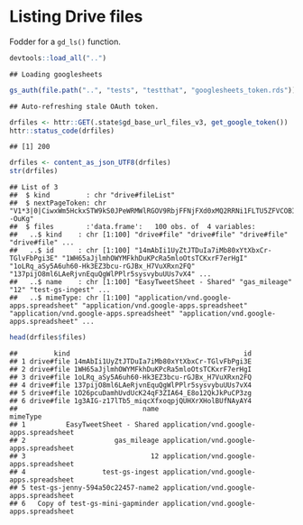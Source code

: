 Listing Drive files
================

Fodder for a `gd_ls()` function.

``` r
devtools::load_all("..")
```

    ## Loading googlesheets

``` r
gs_auth(file.path("..", "tests", "testthat", "googlesheets_token.rds"))
```

    ## Auto-refreshing stale OAuth token.

``` r
drfiles <- httr::GET(.state$gd_base_url_files_v3, get_google_token())
httr::status_code(drfiles)
```

    ## [1] 200

``` r
drfiles <- content_as_json_UTF8(drfiles)
str(drfiles)
```

    ## List of 3
    ##  $ kind         : chr "drive#fileList"
    ##  $ nextPageToken: chr "V1*3|0|CiwxWm5HckxSTW9kS0JPeWRMWlRGOV9RbjFFNjFXd0xMQ2RRNi1FLTU5ZFVCOBIHEKzE--OuKg"
    ##  $ files        :'data.frame':   100 obs. of  4 variables:
    ##   ..$ kind    : chr [1:100] "drive#file" "drive#file" "drive#file" "drive#file" ...
    ##   ..$ id      : chr [1:100] "14mAbIi1UyZtJTDuIa7iMb80xYtXbxCr-TGlvFbPgi3E" "1WH65aJjlmhOWYMFkhDuKPcRa5mloOtsTCKxrF7erHgI" "1oLRq_aSy5A6uh60-Hk3EZ3bcu-rGJBx_H7VuXRxn2FQ" "137pijO8ml6LAeRjvnEquQgWlPPlr5sysvybuUUs7vX4" ...
    ##   ..$ name    : chr [1:100] "EasyTweetSheet - Shared" "gas_mileage" "12" "test-gs-ingest" ...
    ##   ..$ mimeType: chr [1:100] "application/vnd.google-apps.spreadsheet" "application/vnd.google-apps.spreadsheet" "application/vnd.google-apps.spreadsheet" "application/vnd.google-apps.spreadsheet" ...

``` r
head(drfiles$files)
```

    ##         kind                                           id
    ## 1 drive#file 14mAbIi1UyZtJTDuIa7iMb80xYtXbxCr-TGlvFbPgi3E
    ## 2 drive#file 1WH65aJjlmhOWYMFkhDuKPcRa5mloOtsTCKxrF7erHgI
    ## 3 drive#file 1oLRq_aSy5A6uh60-Hk3EZ3bcu-rGJBx_H7VuXRxn2FQ
    ## 4 drive#file 137pijO8ml6LAeRjvnEquQgWlPPlr5sysvybuUUs7vX4
    ## 5 drive#file 1O26pcuDamhUvdUcK24qF3ZIA64_E8o12QkJkPuCP3zg
    ## 6 drive#file 1g3AIG-z17lTb5_miqcXfxoqpjQUHXrXHolBUfNAyAY4
    ##                               name                                mimeType
    ## 1          EasyTweetSheet - Shared application/vnd.google-apps.spreadsheet
    ## 2                      gas_mileage application/vnd.google-apps.spreadsheet
    ## 3                               12 application/vnd.google-apps.spreadsheet
    ## 4                   test-gs-ingest application/vnd.google-apps.spreadsheet
    ## 5 test-gs-jenny-594a50c22457-name2 application/vnd.google-apps.spreadsheet
    ## 6   Copy of test-gs-mini-gapminder application/vnd.google-apps.spreadsheet
